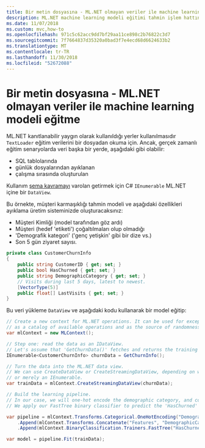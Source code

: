 ```yaml
---
title: Bir metin dosyasına - ML.NET olmayan veriler ile machine learning modeli eğitme
description: ML.NET machine learning modeli eğitimi tahmin işlem hattının parçası olarak dosya olmayan eğitim verilerini yüklemek için nasıl kullanılacağını keşfedin.
ms.date: 11/07/2018
ms.custom: mvc,how-to
ms.openlocfilehash: 971c5c62acc9dd7bf29aa11ce898c2b76822c3d7
ms.sourcegitcommit: 7f7664837d35320a0bad3f7e4ecd68d6624633b2
ms.translationtype: MT
ms.contentlocale: tr-TR
ms.lasthandoff: 11/30/2018
ms.locfileid: "52672088"
---
```

# <a name="train-a-machine-learning-model-with-data-thats-not-in-a-text-file---mlnet"></a>Bir metin dosyasına - ML.NET olmayan veriler ile machine learning modeli eğitme

ML.NET kanıtlanabilir yaygın olarak kullanıldığı yerler kullanılmasıdır `TextLoader` eğitim verilerini bir dosyadan okuma için.
Ancak, gerçek zamanlı eğitim senaryolarda veri başka bir yerde, aşağıdaki gibi olabilir:

* SQL tablolarında
* günlük dosyalarından ayıklanan
* çalışma sırasında oluşturulan

Kullanım [şema kavramayı](https://github.com/dotnet/machinelearning/tree/master/docs/code/SchemaComprehension.md) varolan getirmek için C# `IEnumerable` ML.NET içine bir `DataView`.

Bu örnekte, müşteri karmaşıklığı tahmin modeli ve aşağıdaki özellikleri ayıklama üretim sisteminizde oluşturacaksınız:

* Müşteri Kimliği (model tarafından göz ardı)
* Müşteri (hedef 'etiketi') çoğaltılmaları olup olmadığı
* 'Demografik kategori' ('genç yetişkin' gibi bir dize vs.)
* Son 5 gün ziyaret sayısı.

```csharp
private class CustomerChurnInfo
{
    public string CustomerID { get; set; }
    public bool HasChurned { get; set; }
    public string DemographicCategory { get; set; }
    // Visits during last 5 days, latest to newest.
    [VectorType(5)]
    public float[] LastVisits { get; set; }
}
```

Bu veri yükleme `DataView` ve aşağıdaki kodu kullanarak bir model eğitip:

```csharp
// Create a new context for ML.NET operations. It can be used for exception tracking and logging,
// as a catalog of available operations and as the source of randomness.
var mlContext = new MLContext();

// Step one: read the data as an IDataView.
// Let's assume that 'GetChurnData()' fetches and returns the training data from somewhere.
IEnumerable<CustomerChurnInfo> churnData = GetChurnInfo();

// Turn the data into the ML.NET data view.
// We can use CreateDataView or CreateStreamingDataView, depending on whether 'churnData' is an IList,
// or merely an IEnumerable.
var trainData = mlContext.CreateStreamingDataView(churnData);

// Build the learning pipeline.
// In our case, we will one-hot encode the demographic category, and concatenate that with the number of visits.
// We apply our FastTree binary classifier to predict the 'HasChurned' label.

var pipeline = mlContext.Transforms.Categorical.OneHotEncoding("DemographicCategory")
    .Append(mlContext.Transforms.Concatenate("Features", "DemographicCategory", "LastVisits"))
    .Append(mlContext.BinaryClassification.Trainers.FastTree("HasChurned", "Features", numTrees: 20));

var model = pipeline.Fit(trainData);
```
